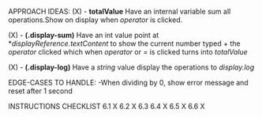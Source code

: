 
APPROACH IDEAS:
(X) - **totalValue** Have an internal variable sum all operations.Show on display when *operator* is clicked.
 
(X) - **(.display-sum)** Have an int value point at **displayReference.textContent* to show the current number typed + the *operator* clicked which when *operator* or *=* is clicked turns into *totalValue*

(X) - **(.display-log)** Have a *string* value display the operations to *display.log*

EDGE-CASES TO HANDLE:
-When dividing by 0, show error message and reset after 1 second

INSTRUCTIONS CHECKLIST
6.1 X
6.2 X
6.3 
6.4 X
6.5 X
6.6 X




